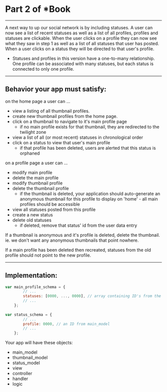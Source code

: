    
# Part 2 of *Book
___
 A next way to up our social network is by including statuses.  A user can now see a list of recent statuses as well as a list of all profiles, profiles and statuses are clickable.  When the user clicks on a profile they can now see what they saw in step 1 as well as a list of all statuses that user has posted. When a user clicks on a status they will be directed to that user's profile.
  * Statuses and profiles in this version have a one-to-many relationship.  One profile can be associated with many statuses, but each status is connected to only one profile.

___    
## Behavior your app must satisfy:
on the home page a user can ...
* view a listing of all thumbnail profiles.
* create new thumbnail profiles from the home page.
* click on a thumbnail to navigate to it's main profile page
    * if no main profile exists for that thumbnail, they are redirected to the twilight zone
* view a list of all (or most recent) statuses in chronological order
* click on a status to view that user's main profile
    * if that profile has been deleted, users are alerted that this status is orphaned   

on a profile page a user can ...
* modify main profile
* delete the main profile
* modify thumbnail profile
* delete the thumbnail profile
    * if the thumbnail is deleted, your application should auto-generate an anonymous thumbnail for this profile to display on 'home' - all main profiles should be accessible
* view all statuses posted from this profile
* create a new status 
* delete old statuses  
  * if deleted, remove that status' id from the user data entry  

If a thumbnail is anonymous and it's profile is deleted, delete the thumbnail.  ie. we don't want any anonymous thumbnails that point nowhere.  

If a main profile has been deleted then recreated, statuses from the old profile should not point to the new profile.
___
## Implementation:

```javascript 
var main_profile_schema = {
        // ...
        statuses: [0000, ..., 0000], // array containing ID's from the status_model
        // ...
    };
    
var status_schema = {
        // ...
        profile: 0000, // an ID from main_model
        // ...
    };    
```

Your app will have these objects:

* main_model
* thumbnail_model
* status_model
* view
* controller  
* handler  
* logic

